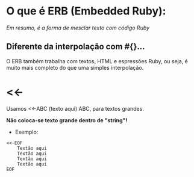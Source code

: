 # O que é ERB (Embedded Ruby):

*Em resumo, é a forma de mesclar texto com código Ruby*

## Diferente da interpolação com #{}...

O ERB também trabalha com textos, HTML e espressões Ruby, ou seja, é muito mais completo do que uma simples interpolação.

# <<-
Usamos <<-ABC (texto aqui) ABC, para textos grandes. 

**Não coloca-se texto grande dentro de "string"!**

+ Exemplo:
~~~
<<-EOF
    Textão aqui
    Textão aqui
    Textão aqui
    Textão aqui
EOF
~~~
